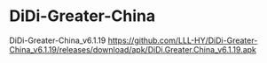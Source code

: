 # DiDi-Greater-China
DiDi-Greater-China_v6.1.19
https://github.com/LLL-HY/DiDi-Greater-China_v6.1.19/releases/download/apk/DiDi.Greater.China_v6.1.19.apk
